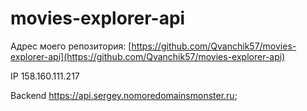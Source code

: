 # movies-explorer-api

Адрес моего репозитория: [https://github.com/Qvanchik57/movies-explorer-api](https://github.com/Qvanchik57/movies-explorer-api)

IP 158.160.111.217

Backend https://api.sergey.nomoredomainsmonster.ru;

